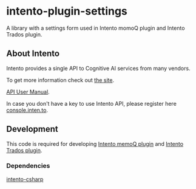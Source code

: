 # intento-plugin-settings

A library with a settings form used in Intento momoQ plugin and Intento Trados plugin.

## About Intento

Intento provides a single API to Cognitive AI services from many vendors.

To get more information check out [the site](https://inten.to/).

[API User Manual](https://github.com/intento/intento-api).

In case you don't have a key to use Intento API, please register here [console.inten.to](https://console.inten.to).

## Development

This code is required for developing [Intento memoQ plugin](https://github.com/intento/intento-plugin-memoq) and [Intento Trados plugin](https://github.com/intento/intento-plugin-trados).

### Dependencies

[intento-csharp](https://github.com/intento/intento-csharp)
